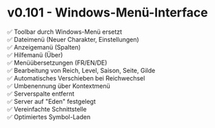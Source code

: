 # v0.101 - Windows-Menü-Interface

✅ Toolbar durch Windows-Menü ersetzt  
✅ Dateimenü (Neuer Charakter, Einstellungen)  
✅ Anzeigemanü (Spalten)  
✅ Hilfemanü (Über)  
✅ Menüübersetzungen (FR/EN/DE)  
✅ Bearbeitung von Reich, Level, Saison, Seite, Gilde  
✅ Automatisches Verschieben bei Reichwechsel  
✅ Umbenennung über Kontextmenü  
✅ Serverspalte entfernt  
✅ Server auf "Eden" festgelegt  
✅ Vereinfachte Schnittstelle  
✅ Optimiertes Symbol-Laden  
